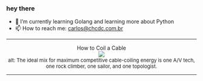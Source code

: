 ### hey there 

- :seedling: I’m currently learning Golang and learning more about Python
- :mailbox: How to reach me: carlos@chcdc.com.br


---


<!-- xkcd -->
<p align="center">How to Coil a Cable</br><img src=https://imgs.xkcd.com/comics/how_to_coil_a_cable.png></br><font size =2>alt: The ideal mix for maximum competitive cable-coiling energy is one A/V tech, one rock climber, one sailor, and one topologist.</br></font></p></table></p> 


<!-- xkcd -->
---
